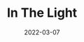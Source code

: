 ---
weight: 1
images:
- https://live.staticflickr.com/65535/52643217434_965657ab47_b_d.jpg
title: In The Light
date: 2022-03-07
tags:
- archive # all posts
- work
- generative
---